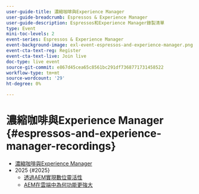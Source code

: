 ```yaml
---
user-guide-title: 濃縮咖啡與Experience Manager
user-guide-breadcrumb: Espressos & Experience Manager
user-guide-description: Espressos和Experience Manager錄製清單
type: Event
mini-toc-levels: 2
event-series: Espressos & Experience Manager
event-background-image: exl-event-espressos-and-experience-manager.png
event-cta-text-reg: Register
event-cta-text-live: Join live
doc-type: live event
source-git-commit: e867d45cea65c8561bc291df7368771731458522
workflow-type: tm+mt
source-wordcount: '29'
ht-degree: 0%

---
```



# 濃縮咖啡與Experience Manager {#espressos-and-experience-manager-recordings}

+ [濃縮咖啡與Experience Manager](overview.md)
+ 2025 {#2025}
   + [透過AEM實現數位靈活性](2025/digital-agility.md)
   + [AEM在雲端中為何功能更強大](2025/aem-in-the-cloud.md)
